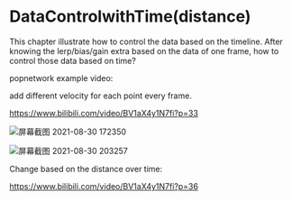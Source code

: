 # DataControlwithTime(distance)

This chapter illustrate how to control the data based on the timeline. After knowing the lerp/bias/gain extra based on the data of one frame, how to control those data based on time?

popnetwork example video:

add different velocity for each point every frame.

https://www.bilibili.com/video/BV1aX4y1N7fi?p=33

<while>

![屏幕截图 2021-08-30 172350](https://user-images.githubusercontent.com/63625631/131317688-b040632c-46f7-4006-acb0-4eb445c8e1fc.jpg)
  
![屏幕截图 2021-08-30 203257](https://user-images.githubusercontent.com/63625631/131363110-bfe08cc8-26a5-4821-8653-9262de33a0cb.jpg)

Change based on the distance over time:
  
https://www.bilibili.com/video/BV1aX4y1N7fi?p=36
  
